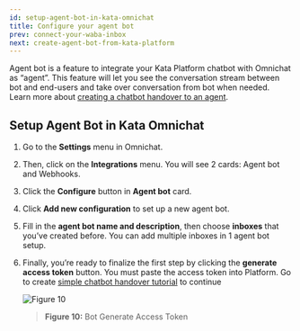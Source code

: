 ```yaml
---
id: setup-agent-bot-in-kata-omnichat
title: Configure your agent bot
prev: connect-your-waba-inbox
next: create-agent-bot-from-kata-platform
---
```


Agent bot is a feature to integrate your Kata Platform chatbot with Omnichat as “agent”. This feature will let you see the conversation stream between bot and end-users and take over conversation from bot when needed. Learn more about [creating a chatbot handover to an agent](/tutorials/create-simple-bot-handover-from-chatbot-to-agent).

## Setup Agent Bot in Kata Omnichat

1. Go to the **Settings** menu in Omnichat.
2. Then, click on the **Integrations** menu. You will see 2 cards: Agent bot and Webhooks.
3. Click the **Configure** button in **Agent bot** card.
4. Click **Add new configuration** to set up a new agent bot.
5. Fill in the **agent bot name and description**, then choose **inboxes** that you’ve created before. You can add multiple inboxes in 1 agent bot setup.
6. Finally, you’re ready to finalize the first step by clicking the **generate access token** button. You must paste the access token into Platform. Go to create [simple chatbot handover tutorial](/tutorials/create-simple-bot-handover-from-chatbot-to-agent) to continue

    ![Figure 10](/assets/images/products/kata-omnichat/image10.png)

    > **Figure 10:** Bot Generate Access Token
